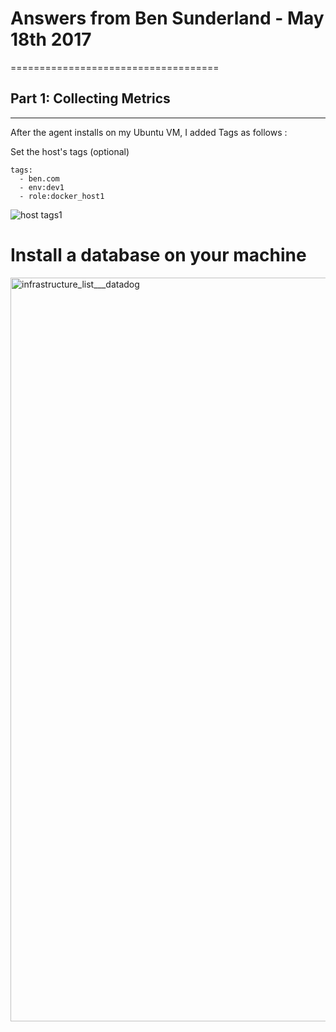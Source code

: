 # Answers from Ben Sunderland  -  May 18th 2017
====================================

## Part 1: Collecting Metrics
-------------------------------

After the agent installs on my Ubuntu VM, I added Tags as follows : 


Set the host's tags (optional) 

```
tags:
  - ben.com
  - env:dev1
  - role:docker_host1
```



![host tags1](https://user-images.githubusercontent.com/2524766/40223179-832494e6-5ac5-11e8-86ee-a2ee4d472456.png)


# Install a database on your machine 

<img width="1190" alt="infrastructure_list___datadog" src="https://user-images.githubusercontent.com/2524766/40284368-a574df5c-5cd1-11e8-940e-0f954c8bccf4.png">
